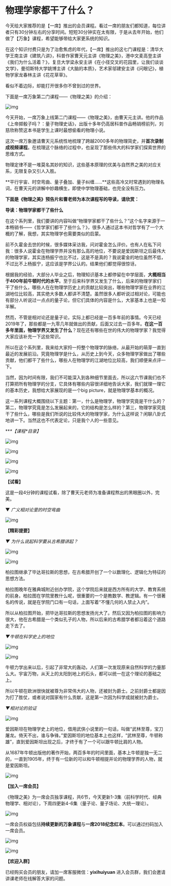 # 物理学家都干了什么？

今天给大家推荐的是【一席】推出的会员课程。看过一席的朋友们都知道，每位讲者只有30分钟左右的分享时间。短短30分钟实在太有限，于是从去年开始，他们做了【万象】课程，希望能够带给大家更系统的知识。

在这个知识付费只是为了治愈焦虑的年代，【一席】推出的这七门课程是：清华大学王南主讲《建筑八讲》，科普作家曹天元主讲《物理之美》，港中文麦高登主讲《我们为什么活着？》，复旦大学梁永安主讲《在小径交叉的花园里，让我们谈谈文学》，曼彻斯特大学姚博主讲《大脑的本质》，艺术家邬建安主讲《问眼记》，植物学家龙春林主讲《花花草草》。

看似不着边际，却能打开很多你不曾到过的世界。

下面是一席万象第二门课程——《物理之美》的介绍：

![img](https://i.loli.net/2021/10/30/qomJrXOPfbhYvHU.jpg)

今天开始，一席万象上线第二门课程——《物理之美》，由曹天元主讲。他的作品《上帝掷骰子吗？：量子物理史话》，出版十多年仍高居科普作品畅销榜前列，刘慈欣称赞这本书是学生上课时最想偷看的物理小说。

这次一席万象邀请曹天元系统性地梳理了跨越2000多年的物理简史，并**首次录制成视频课程**。在梳理这个脉络的过程中，也呈现了那些伟大的科学家们探索世界的思维方式。

物理定律不是一堆莫名其妙的知识，这些基本原理的优美与自然界之美的对应关系，无限复杂又引人入胜。

**平行宇宙、时空弯曲、量子叠加、量子纠缠……**这些高冷又时常遇到的物理名词，在曹天元的讲解中妙趣横生，即使中学物理基础，也完全没有压力。

**下面是《物理之美》预告片和曹老师为本次课程写的导读，请欣赏：**



**导读：物理学家都干了些什么**

在这个系列里，我们要讲的内容叫做“物理学家都干了些什么？”这个名字来源于一本畅销书——《哲学家们都干了些什么？》，很多人通过这本书对哲学有了一个大概的了解，我想，其实物理学也需要类似的启蒙。

前不久霍金去世的时候，很多媒体采访我，问对霍金怎么评价。也有人在私下问我：很多人说霍金在物理学界并没有那么高的地位，不要说是爱因斯坦之后最伟大的物理学家，其实连杨振宁也比不过，这是不是真的？我说霍金的地位虽然不低，不过比不上杨振宁，这应该是学界公认的。结果他们都觉得很惊讶。

根据我的经验，大部分人毕业之后，物理知识基本上都停留在中学层面，**大概相当于400年前牛顿时代的水平**。至于后来科学界又发生了什么，后来的物理学家们干了些什么，哪些人在在物理学历史上的贡献比较突出，哪些物理学家在业界的江湖地位比较高，其实绝大多数人都讲不清楚。虽然很多人都听说过相对论，可能也有部分人听说过一点点的量子论，但它们具体的内容是什么，大家基本上也是一知半解。

然而，不管是相对论还是量子论，实际上都已经是一百多年前的事情。今天已经2019年了，那些都是一九零几年就做出的贡献，后面又过去一百多年。**在这一百多年里面，物理学界又发生了什么**？现在还有哪些在世的伟大的物理学家？我觉得大家应该补充一下这些常识。

所以在这个系列里，我来给大家捋一捋整个物理学的脉络，从最开始的萌芽一直到最近的发展前沿。究竟物理学是什么，从历史上到今天，众多物理学家做出了哪些贡献，他们都干了些什么，哪些人在物理学的江湖地位比较高，我们顺便来点评一下。

当然，因为时间有限，我们不可能深入到各种细节里面去，所以这六节课我们也不打算把所有物理学的分支，它具体有哪些内容很详细地告诉大家，我们就理一理它的基本历史，我想给大家展现的是一个big picture，就是物理学基本的概况。

这一系列课程大概围绕以下主题：第一，什么是物理学，物理学究竟是干什么的？第二，物理学究竟是怎么发展起来的，它的结构是怎么样的？第三，物理学家究竟干了些什么，哪些是我们所说的比较伟大的物理学家，为什么这样说？闲聊八卦式地讲一下。当然这也不代表定论，只是我个人的一些意见。



***\*【课程\**目录】**

![img](https://i.loli.net/2021/10/30/Urzex1NCdLDpVos.jpg)

![img](https://i.loli.net/2021/10/30/eU4kCIwHoz9q6OF.jpg)

![img](https://i.loli.net/2021/10/30/sWFO3Mt24lgYnai.jpg)

![img](https://i.loli.net/2021/10/30/IBWk892NTuj5dAt.png)



**【试看】**

这是一段4分钟的课程试看，除了曹天元老师为准备课程熬出的黑眼圈以外，完美。

▼ *广义相对论里的时空弯曲*

![img](https://i.loli.net/2021/10/30/IBWk892NTuj5dAt.png)



**【精彩提要】**

*▼ 为什么说起科学要从古希腊讲起？*

![img](https://i.loli.net/2021/10/30/TGYus45MSdj1BPb.jpg)

![img](https://i.loli.net/2021/10/30/d4So8NYzLBJu6Oa.jpg)

柏拉图继承了毕达哥拉斯的思想，在古希腊开创了一个以数理化、逻辑化为特征的思想方法。

柏拉图晚年在雅典城附近创办学院，这个学院后来就是西方所有的大学、教育系统的前身。柏拉图在学院里教什么呢，很重要的一个是教数学、教逻辑。有一个很著名的传说，就是在学院门口有一句话，上面写着“不懂几何的人禁止入内”。

所以从柏拉图开始，把毕达哥拉斯的思想发扬光大了。然后又因为柏拉图的影响力很大，他在古希腊是一个类似孔子的人物，所以后来的古希腊学者都沿着这个道路走下去了。

*▼牛顿在科学史上的地位*

![img](https://i.loli.net/2021/10/30/TYHibh5nsR4pOyI.jpg)

![img](https://i.loli.net/2021/10/30/Jrd85SuHvRjhG4s.jpg)

牛顿力学出来以后，引起了非常大的轰动，人们第一次发现原来自然科学的力量那么大。宇宙万物，从天上的太阳到地上的石头，都可以统一在这个理论的基础之上。

所以牛顿在欧洲很快就被尊为非常伟大的人物，还被封为爵士。之前封爵士都是因为打了胜仗，或者说对国家有什么贡献，这是第一次因为科学成就被封为爵士。



*▼相对论的验证*

![img](https://i.loli.net/2021/10/30/SoA1nfrxUeVQZLm.jpg)

爱因斯坦在物理学史上的地位，借用武侠小说里的一句话，叫做“武林至尊，宝刀屠龙。倚天不出，谁与争锋。”爱因斯坦的地位基本上也这样，“武林至尊，牛顿称雄”，直到爱因斯坦出现之后，才终于有了一个可以跟牛顿比肩的人物。

从1687年牛顿出版他的著作开始，两百多年的时间里面，基本上牛顿是独一无二的，一直到1905年，终于有一位新的可以和牛顿相提并论的物理学界的人物，就是爱因斯坦。

![img](https://i.loli.net/2021/10/30/IBWk892NTuj5dAt.png)



**【加入一席会员】**

《物理之美》为一席会员独享课程，共6节，今天更新1-3集（前科学时代、经典物理学、相对论），下周四更新4-6集（量子论、量子场论、大统一理论）。

![img](https://i.loli.net/2021/10/30/Eugv5nHm4MCfop8.jpg)

一席会员权益包括**持续更新的万象课程**与**一席2018纪念红本**。可以通过扫码加入一席会员。

![img](https://i.loli.net/2021/10/30/iBdRSQwgbMFjp8k.png)

![img](https://i.loli.net/2021/10/30/IBWk892NTuj5dAt.png)



**【欢迎入群】**

已经购买会员的朋友，请加一席客服微信：**yixihuiyuan** 进入会员群，我们会邀请讲课老师在线解答大家的问题。

